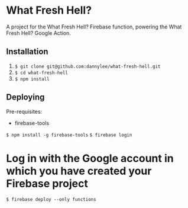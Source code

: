 # What Fresh Hell?

A project for the What Fresh Hell? Firebase function, powering the What Fresh Hell? Google Action.

## Installation

1. ``` $ git clone git@github.com:dannylee/what-fresh-hell.git ```
2. ``` $ cd what-fresh-hell ```
2. ``` $ npm install ```

## Deploying

Pre-requisites:

* firebase-tools

``` $ npm install -g firebase-tools ```
``` $ firebase login  ```
# Log in with the Google account in which you have created your Firebase project
``` $ firebase deploy --only functions ```